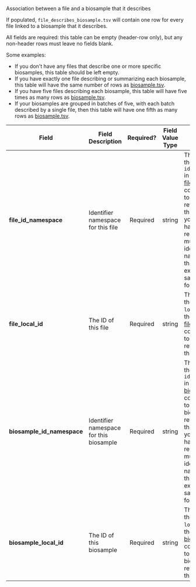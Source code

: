 Association between a file and a biosample that it describes

If populated, `file_describes_biosample.tsv` will contain one row for every file linked to a biosample that it describes.

All fields are required: this table can be empty (header-row only), but any non-header rows must leave no fields blank.

Some examples:   
- If you don't have any files that describe one or more specific biosamples, this table should be left empty.
- If you have exactly one file describing or summarizing each biosample, this table will have the same number of rows as [biosample.tsv](./TableInfo:-biosample.tsv).
- If you have five files describing each biosample, this table will have five times as many rows as [biosample.tsv](./TableInfo:-biosample.tsv).
- If your biosamples are grouped in batches of five, with each batch described by a single file, then this table will have one fifth as many rows as [biosample.tsv](./TableInfo:-biosample.tsv).


Field | Field Description | Required? | Field Value Type | Extra Info 
------|-------------------|:-----------:|:-------------:|------------
**file_id_namespace** | Identifier namespace for this file | Required | string | This will be the value of `id_namespace` in the row in [file.tsv](./TableInfo:-file.tsv) corresponding to the file referenced in this row. If your program has not registered multiple CFDE identifier namespaces, this will be exactly the same value for all rows.
**file_local_id** | The ID of this file | Required | string | This will be the value of `local_id` in the row in [file.tsv](./TableInfo:-file.tsv) corresponding to the file referenced in this row.
**biosample_id_namespace** | Identifier namespace for this biosample  | Required | string | This will be the value of `id_namespace` in the row in [biosample.tsv](./TableInfo:-biosample.tsv) corresponding to the biosample referenced in this row. If your program has not registered multiple CFDE identifier namespaces, this will be exactly the same value for all rows.
**biosample_local_id** | The ID of this biosample | Required | string | This will be the value of `local_id` in the row in [biosample.tsv](./TableInfo:-biosample.tsv) corresponding to the biosample referenced in this row.
